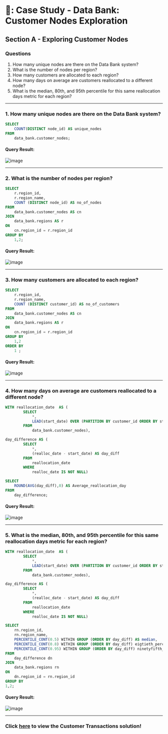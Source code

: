 # 🏦: Case Study - Data Bank: Customer Nodes Exploration
## Section A - Exploring Customer Nodes
### Questions
1. How many unique nodes are there on the Data Bank system?
2. What is the number of nodes per region?
3. How many customers are allocated to each region?
4. How many days on average are customers reallocated to a different node?
5. What is the median, 80th, and 95th percentile for this same reallocation days metric for each region?

***

### 1. How many unique nodes are there on the Data Bank system?
```sql
SELECT
    COUNT(DISTINCT node_id) AS unique_nodes
FROM
    data_bank.customer_nodes;
```  
#### Query Result:  
![image](https://github.com/Favourewoh/SQL-Projects/assets/124405367/6dcc4145-c549-49ee-8401-152b41e74a3d)


***

### 2. What is the number of nodes per region?
```sql
SELECT
    r.region_id,
    r.region_name, 
    COUNT (DISTINCT node_id) AS no_of_nodes
FROM
    data_bank.customer_nodes AS cn 
JOIN 
    data_bank.regions AS r 
ON
    cn.region_id = r.region_id
GROUP BY 
    1,2;
```
#### Query Result:  
![image](https://github.com/Favourewoh/SQL-Projects/assets/124405367/c4e66df4-106b-4c7a-b7e5-d276beb8f04d)


***

### 3. How many customers are allocated to each region?
```sql
SELECT
    r.region_id, 
    r.region_name,
    COUNT (DISTINCT customer_id) AS no_of_customers
FROM
    data_bank.customer_nodes AS cn 
JOIN 
    data_bank.regions AS r 
ON
    cn.region_id = r.region_id
GROUP BY 
    1,2
ORDER BY
    1 ;
```
#### Query Result:  
![image](https://github.com/Favourewoh/SQL-Projects/assets/124405367/303dd5c6-298e-4a30-95e9-86f8e8e3bb1a)


***

### 4. How many days on average are customers reallocated to a different node?
```sql
WITH reallocation_date  AS (
        SELECT
            *,
            LEAD(start_date) OVER (PARTITION BY customer_id ORDER BY start_date) AS realloc_date
        FROM 
            data_bank.customer_nodes),

day_difference AS (
        SELECT
            *,
            (realloc_date - start_date) AS day_diff
        FROM 
            reallocation_date
        WHERE
            realloc_date IS NOT NULL)

SELECT 
    ROUND(AVG(day_diff),0) AS Average_reallocation_day
FROM 
    day_difference;
```
#### Query Result:  
![image](https://github.com/Favourewoh/SQL-Projects/assets/124405367/07d9cf9b-ecb5-4d0d-818d-a534a54c730d)


***


### 5. What is the median, 80th, and 95th percentile for this same reallocation days metric for each region?
```sql
WITH reallocation_date  AS (
        SELECT
            *,
            LEAD(start_date) OVER (PARTITION BY customer_id ORDER BY start_date) AS realloc_date
        FROM 
            data_bank.customer_nodes),

day_difference AS (
        SELECT
            *,
            (realloc_date - start_date) AS day_diff
        FROM 
            reallocation_date
        WHERE
            realloc_date IS NOT NULL)

SELECT
    rn.region_id,
    rn.region_name,
    PERCENTILE_CONT(0.5) WITHIN GROUP (ORDER BY day_diff) AS median,
    PERCENTILE_CONT(0.8) WITHIN GROUP (ORDER BY day_diff) eigtieth_percentile,
    PERCENTILE_CONT(0.95) WITHIN GROUP (ORDER BY day_diff) ninetyfifth_percentile
FROM    
    day_difference dn
JOIN
    data_bank.regions rn
ON
    dn.region_id = rn.region_id
GROUP BY
1,2;
```
#### Query Result:  
![image](https://github.com/Favourewoh/SQL-Projects/assets/124405367/95c7bc56-aa36-4e03-8844-b224e4879bc0)



***

### Click [here](https://github.com/Favourewoh/SQL-Projects/blob/9eb1b1da8ea5f7e1ed6329204417530af1d16e82/Case%20Study%20-%20Data%20Bank/Section%20B%20-%20Exploring%20Customer%20Transactions.md) to view the Customer Transactions solution!

